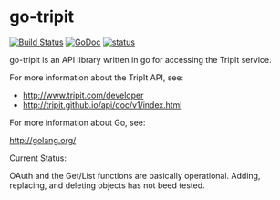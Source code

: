 go-tripit
=========

[![Build Status](https://travis-ci.org/ancientlore/go-tripit.svg?branch=master)](https://travis-ci.org/ancientlore/go-tripit)
[![GoDoc](http://godoc.org/github.com/ancientlore/go-tripit?status.png)](http://godoc.org/github.com/ancientlore/go-tripit)
[![status](https://sourcegraph.com/api/repos/github.com/ancientlore/go-tripit/.badges/status.png)](https://sourcegraph.com/github.com/ancientlore/go-tripit)

go-tripit is an API library written in go for accessing the TripIt service.

For more information about the TripIt API, see:

* http://www.tripit.com/developer
* http://tripit.github.io/api/doc/v1/index.html

For more information about Go, see:

http://golang.org/

Current Status:

OAuth and the Get/List functions are basically operational. Adding, replacing, and deleting objects has not beed tested.
